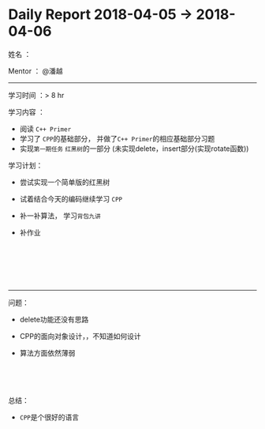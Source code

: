 # Daily Report 2018-04-05 -> 2018-04-06

姓名 ：

Mentor ：  @潘越

---

学习时间 ：> 8 hr

学习内容 ：

* 阅读 `C++ Primer`
* 学习了 `CPP`的基础部分， 并做了`C++ Primer`的相应基础部分习题
* 实现`第一期任务` `红黑树`的一部分 (未实现delete，insert部分(实现rotate函数))

学习计划：

* 尝试实现一个简单版的红黑树

* 试着结合今天的编码继续学习 `CPP`

* 补一补算法， 学习`背包九讲`

* 补作业

  ​

  ​

  ​

---

问题： 

* delete功能还没有思路

* CPP的面向对象设计，，不知道如何设计

* 算法方面依然薄弱

  ​

  ​


总结：

* `CPP`是个很好的语言

  ​

  ​
